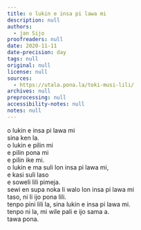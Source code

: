 ```yaml
---
title: o lukin e insa pi lawa mi
description: null
authors:
  - jan Sijo
proofreaders: null
date: 2020-11-11
date-precision: day
tags: null
original: null
license: null
sources:
  - https://utala.pona.la/toki-musi-lili/
archives: null
preprocessing: null
accessibility-notes: null
notes: null
---
```


o lukin e insa pi lawa mi  
sina ken la.  
o lukin e pilin mi  
e pilin pona mi  
e pilin ike mi.  
o lukin e ma suli lon insa pi lawa mi,  
e kasi suli laso  
e soweli lili pimeja.  
sewi en supa noka li walo lon insa pi lawa mi  
taso, ni li ijo pona lili.  
tenpo pini lili la, sina lukin e insa pi lawa mi.  
tenpo ni la, mi wile pali e ijo sama a.  
tawa pona.